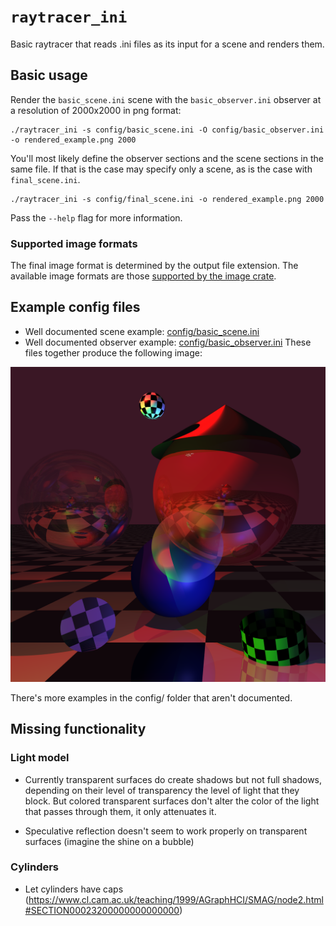 # `raytracer_ini`
Basic raytracer that reads .ini files as its input for a scene and renders them.

## Basic usage

Render the `basic_scene.ini` scene with the `basic_observer.ini` observer at a resolution of 2000x2000 in png format: 
```
./raytracer_ini -s config/basic_scene.ini -O config/basic_observer.ini -o rendered_example.png 2000
```

You'll most likely define the observer sections and the scene sections in the same file. If that is the case may specify only a scene, as is the case with `final_scene.ini`.
```
./raytracer_ini -s config/final_scene.ini -o rendered_example.png 2000
```

Pass the `--help` flag for more information.

### Supported image formats

The final image format is determined by the output file extension. The available image formats are those [supported by the image crate](https://github.com/image-rs/image#supported-image-formats).

## Example config files

- Well documented scene example: [config/basic_scene.ini](./config/basic_scene.ini) 
- Well documented observer example: [config/basic_observer.ini](./config/basic_observer.ini)
These files together produce the following image:
<img src="images/example_render.png" alt="A scene showcasing the various primitives, checkerboard texture and light effects available." width="800" />

There's more examples in the config/ folder that aren't documented.

## Missing functionality

### Light model

- Currently transparent surfaces do create shadows but not full shadows, depending on their level of transparency the level of light that they block. But colored transparent surfaces don't alter the color of the light that passes through them, it only attenuates it.

- Speculative reflection doesn't seem to work properly on transparent surfaces (imagine the shine on a bubble)

### Cylinders

- Let cylinders have caps (https://www.cl.cam.ac.uk/teaching/1999/AGraphHCI/SMAG/node2.html#SECTION00023200000000000000)
